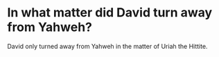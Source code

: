 # In what matter did David turn away from Yahweh?

David only turned away from Yahweh in the matter of Uriah the Hittite.
